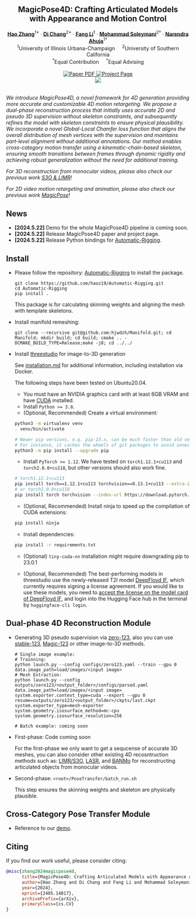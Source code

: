 <p align="center">

  <h2 align="center">MagicPose4D: Crafting Articulated Models <br>with Appearance and Motion Control</h2>
  <p align="center">
    <a href="https://haoz19.github.io/"><strong>Hao Zhang</strong></a><sup>1*</sup>
    ·  
    <a href="https://boese0601.github.io/"><strong>Di Chang</strong></a><sup>2*</sup>
    ·
    <a href="https://fangli333.github.io/"><strong>Fang Li</strong></a><sup>1</sup>
    ·
    <a href="https://www.ihp-lab.org/"><strong>Mohammad Soleymani</strong></a><sup>2<span>&#8224;</span></sup>
    ·
    <a href="https://vision.ai.illinois.edu/narendra-ahuja/"><strong>Narendra Ahuja</strong></a><sup>1<span>&#8224;</span></sup>
    <br>
    <sup>1</sup>University of Illinois Urbana-Champaign &nbsp;&nbsp;&nbsp; <sup>2</sup>University of Southern California
    <br>
    <sup>*</sup>Equal Contribution &nbsp;&nbsp;&nbsp; <sup><span>&#8224;</span></sup>Equal Advising
    <br>
    </br>
        <a href="https://arxiv.org/abs/2405.14017">
        <img src='https://img.shields.io/badge/arXiv-MagicPose4D-green' alt='Paper PDF'>
        </a>
        <a href='https://boese0601.github.io/magicpose4d/'>
        <img src='https://img.shields.io/badge/Project_Page-MagicPose4D-blue' alt='Project Page'></a>
        <!-- <a href='https://youtu.be/VPJe6TyrT-Y'>
        <img src='https://img.shields.io/badge/YouTube-MagicPose-rgb(255, 0, 0)' alt='Youtube'></a> -->
     </br>
    <table align="center">
        <img src="./figures/hiphop-1-humanoid.gif">
    </table>
</p>

*We introduce MagicPose4D, a novel framework for 4D generation providing more accurate and customizable 4D motion retargeting. We propose a dual-phase reconstruction process that initially uses accurate 2D and pseudo 3D supervision without skeleton constraints, and subsequently refines the model with skeleton constraints to ensure physical plausibility. We incorporate a novel Global-Local Chamfer loss function that aligns the overall distribution of mesh vertices with the supervision and maintains part-level alignment without additional annotations. Our method enables cross-category motion transfer using a kinematic-chain-based skeleton, ensuring smooth transitions between frames through dynamic rigidity and achieving robust generalization without the need for additional training.*

*For 3D reconstruction from monocular videos, please also check our previous work [S3O & LIMR](https://github.com/haoz19/LIMR)!*

*For 2D video motion retargeting and animation, please also check our previous work <a href="https://github.com/Boese0601/MagicDance">MagicPose</a>!*



## News
* **[2024.5.22]** Demo for the whole MagicPose4D pipeline is coming soon.
* **[2024.5.22]** Release MagicPose4D paper and project page.
* **[2024.5.22]** Release Python bindings for [Automatic-Rigging](https://github.com/haoz19/Automatic-Rigging).


## Install

* Please follow the repository: [Automatic-Rigging](https://github.com/haoz19/Automatic-Rigging) to install the package.
  ```
  git clone https://github.com/haoz19/Automatic-Rigging.git
  cd Automatic-Rigging
  pip install .
  ```

  This package is for calculating skinning weights and aligning the mesh with template skeletons.

* Install manifold remeshing:
  ```
  git clone --recursive git@github.com:hjwdzh/Manifold.git; cd Manifold; mkdir build; cd build; cmake .. -DCMAKE_BUILD_TYPE=Release;make -j8; cd ../../
  ```

* Install [threestudio](https://github.com/threestudio-project/threestudio) for image-to-3D generation
  
  See [installation.md](docs/installation.md) for additional information, including installation via Docker.
  
  The following steps have been tested on Ubuntu20.04.
  
  - You must have an NVIDIA graphics card with at least 6GB VRAM and have [CUDA](https://developer.nvidia.com/cuda-downloads) installed.
  - Install `Python >= 3.8`.
  - (Optional, Recommended) Create a virtual environment:
  
  ```sh
  python3 -m virtualenv venv
  . venv/bin/activate
  
  # Newer pip versions, e.g. pip-23.x, can be much faster than old versions, e.g. pip-20.x.
  # For instance, it caches the wheels of git packages to avoid unnecessarily rebuilding them later.
  python3 -m pip install --upgrade pip
  ```
  
  - Install `PyTorch >= 1.12`. We have tested on `torch1.12.1+cu113` and `torch2.0.0+cu118`, but other versions should also work fine.
  
  ```sh
  # torch1.12.1+cu113
  pip install torch==1.12.1+cu113 torchvision==0.13.1+cu113 --extra-index-url https://download.pytorch.org/whl/cu113
  # or torch2.0.0+cu118
  pip install torch torchvision --index-url https://download.pytorch.org/whl/cu118
  ```
  
  - (Optional, Recommended) Install ninja to speed up the compilation of CUDA extensions:
  
  ```sh
  pip install ninja
  ```
  
  - Install dependencies:
  
  ```sh
  pip install -r requirements.txt
  ```
  
  - (Optional) `tiny-cuda-nn` installation might require downgrading pip to 23.0.1
  
  - (Optional, Recommended) The best-performing models in threestudio use the newly-released T2I model [DeepFloyd IF](https://github.com/deep-floyd/IF), which currently requires signing a license agreement. If you would like to use these models, you need to [accept the license on the model card of DeepFloyd IF](https://huggingface.co/DeepFloyd/IF-I-XL-v1.0), and login into the Hugging Face hub in the terminal by `huggingface-cli login`.

  

## Dual-phase 4D Reconstruction Module

* Generating 3D pseudo supervision via [zero-123](https://zero123.cs.columbia.edu/), also you can use [stable-123](https://stability.ai/stable-3d), [Magic-123](https://guochengqian.github.io/project/magic123/) or other image-to-3D methods.
  ```
  # Single image example:
  # Trainning:
  python launch.py --config configs/zero123.yaml --train --gpu 0 data.image_path=load/images/<input image>
  # Mesh Extraction:
  python launch.py --config outputs/zero123/<output_folder>/configs/parsed.yaml data.image_path=load/images/<input image> system.exporter.context_type=cuda --export --gpu 0 resume=outputs/zero123/<output_folder>/ckpts/last.ckpt  system.exporter_type=mesh-exporter system.geometry.isosurface_method=mc-cpu system.geometry.isosurface_resolution=256
  
  # Batch example: coming soon
  ```
  
* First-phase: Code coming soon
  
  For the first-phase we only want to get a sequcense of accurate 3D meshes, you can also consider other existing 4D recosntruction methods such as: [LIMR/S3O](https://github.com/haoz19/LIMR), [LASR](https://github.com/google/lasr), and [BANMo](https://github.com/facebookresearch/banmo) for reconstructing articulated objects from monocular videos.
* Second-phase: `<root>/PoseTransfer/batch_run.sh`
  
  This step ensures the skinning weights and skeleton are physically plausible.

## Cross-Category Pose Transfer Module

* Reference to our [demo](https://github.com/haoz19/MagicPose4D/blob/main/PoseTransfer/PoseTransfer_demo.ipynb).


## Citing
If you find our work useful, please consider citing:
```BibTeX
@misc{zhang2024magicpose4d,
      title={MagicPose4D: Crafting Articulated Models with Appearance and Motion Control}, 
      author={Hao Zhang and Di Chang and Fang Li and Mohammad Soleymani and Narendra Ahuja},
      year={2024},
      eprint={2405.14017},
      archivePrefix={arXiv},
      primaryClass={cs.CV}
}
```




